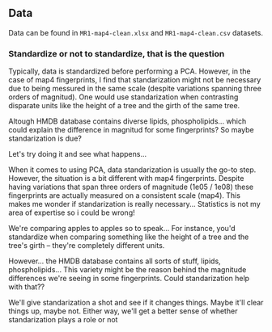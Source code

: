 ## Data 

Data can be found in `MR1-map4-clean.xlsx` and `MR1-map4-clean.csv` datasets.


### Standardize or not to standardize, that is the question

Typically, data is standardized before performing a PCA. 
However, in the case of map4 fingerprints, I find that standarization might not be necessary due to being messured in the same scale (despite variations spanning three orders of magnitud). 
One would use standarization when contrasting disparate units like the height of a tree and the girth of the same tree. 

Altough HMDB database contains diverse lipids, phospholipids... which could explain the difference in magnitud for some fingerprints? So maybe standarization is due?

Let's try doing it and see what happens...

When it comes to using PCA, data standarization is usually the go-to step. However, the situation is a bit different with map4 fingerprints. Despite having variations that span three orders of magnitude (1e05 / 1e08) these fingerprints are actually measured on a consistent scale (map4). This makes me wonder if standarization is really necessary...
Statistics is not my area of expertise so i could be wrong!

We're comparing apples to apples so to speak... For instance, you'd standardize when comparing something like the height of a tree and the tree's girth – they're completely different units.

However... the HMDB database contains all sorts of stuff, lipids, phospholipids... This variety might be the reason behind the magnitude differences we're seeing in some fingerprints. Could standarization help with that??

We'll give standarization a shot and see if it changes things. Maybe it'll clear things up, maybe not. Either way, we'll get a better sense of whether standarization plays a role or not
